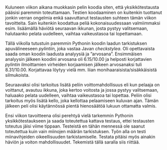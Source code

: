Kuluneen viikon aikana muokkasin pelin koodia siten, että yksikkötestausta pääsisi paremmin toteuttamaan. Testien koodaaminen on kuitenkin tuottanut jonkin verran ongelmia enkä saavuttanut testausten suhteen tämän viikon tavoitteita. Sain kuitenkin koodattua peliä kokonaisuudessaan valmiimmaksi esim. lisäämällä häviötä seuraavan ikkunan, josta pystyy valitsemaan, halutaanko pelata uudelleen, vaihtaa vaikeustasoa tai lopettamaan.   

Tällä viikolla tutustuin paremmin Pythonin koodin laadun tarkistuksen apuvälineeseen *pylintiin*, joka vastaa Javan *checkstylea*. Oli opettavaista saada oman koodin laadusta analyysiä ja ”arvosana”. Ensimmäisen analyysin jälkeen koodini arvosana oli 6.15/10.00 ja helposti korjattavien *pylintin* ilmoittamien virheiden korjaamisen jälkeen arvosanaksi tuli 8.31/10.00. Korjattavaa löytyy vielä mm. liian monihaaraisista/sisäkkäisistä silmukoista.  

Seuraavaksi olisi tarkoitus lisätä peliin voittomahdollisuus eli kun pelaaja on voittanut, avautuu ikkuna, joka kertoo voitosta ja jossa pystyy valitsemaan, haluaako pelata uudelleen, vaihtaa vaikeustasoa tai lopettaa. Peliin olisi tarkoitus myös lisätä kello, joka kellottaa pelaamiseen kuluvan ajan. Tämän jälkeen peli olisi käytännössä pientä hienosäätöä lukuun ottamatta valmis.    

Ensi viikon tavoitteena olisi perehtyä vielä tarkemmin Pythonin yksikkötestaukseen ja saada toteutettua kattava testaus, ettei testausten toteutus jäisi viime tippaan. Testeistä en tähän mennessä ole saanut toteutettua kuin vain miinojen määrän tarkistuksen. Työn alla on testi miinavihjeiden oikeellisuuden tarkistamiselle. Testata pitäisi myös ainakin häviön ja voiton mahdollisuudet. Tekemistä tällä saralla siis riittää.


